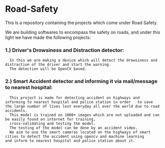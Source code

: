 # Road-Safety
This is a repository containing the projects which come under Road Safety.

We are building softwares to encompass the safety on roads, and under this light we have made the following projects:

###  1.) Driver's Drowsiness and Distraction detector:
      
      In this we are making a device which will detect the drowsiness and distraction of the driver and start the warning.
      The detection will be OpenCV based.
 
###  2.) Smart Accident detector and informing it via mail/message to nearest hospital:
       
      This project is made for detecting accident on highways and informing to nearest hospital and police station in order   to save           the large number of lives lost everyday all over the world due to road accidents.
      This model is trained on 1000+ images which are not uploaded and can be easily found on internet for training,  
      cross-validating and testing the model.
      The testing of the model can be done by an accident video.
      We aim to use the smart cameras located on the highways of smart cities to detect the accident using opencv and machine learning           and inform to nearest hospital and police station about it.
       
     
 
      
      
